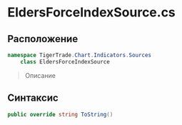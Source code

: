 
# EldersForceIndexSource.cs
## Расположение
```csharp
namespace TigerTrade.Chart.Indicators.Sources  
    class EldersForceIndexSource
```

> Описание

## Синтаксис
```csharp
public override string ToString()
```
